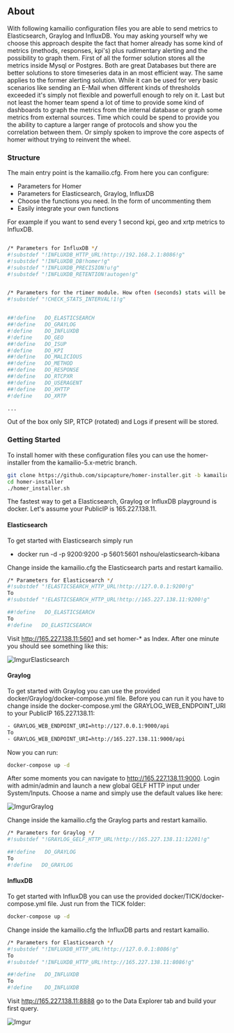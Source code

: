 
## About
With following kamailio configuration files you are able to send metrics to Elasticsearch, Graylog and InfluxDB. 
You may asking yourself why we choose this approach despite the fact that homer already has some kind of metrics 
(methods, responses, kpi's) plus rudimentary alerting and the possibility to graph them. First of all the former 
solution stores all the metrics inside Mysql or Postgres. Both are great Databases but there are better solutions 
to store timeseries data in an most efficient way. The same applies to the former alerting solution. While it can 
be used for very basic scenarios like sending an E-Mail when different kinds of thresholds exceeded it's simply 
not flexible and powerfull enough to rely on it. Last but not least the homer team spend a lot of time to provide 
some kind of dashboards to graph the metrics from the internal database or graph some metrics from external sources.
Time which could be spend to provide you the ability to capture a larger range of protocols and show you the 
correlation between them. Or simply spoken to improve the core aspects of homer without trying to reinvent the wheel.

### Structure
The main entry point is the kamailio.cfg. From here you can configure:

* Parameters for Homer
* Parameters for Elasticsearch, Graylog, InfluxDB
* Choose the functions you need. In the form of uncommenting them
* Easily integrate your own functions

For example if you want to send every 1 second kpi, geo and xrtp metrics to InfluxDB.

```bash

/* Parameters for InfluxDB */
#!substdef "!INFLUXDB_HTTP_URL!http://192.168.2.1:8086!g"
#!substdef "!INFLUXDB_DB!homer!g"
#!substdef "!INFLUXDB_PRECISION!u!g"
#!substdef "!INFLUXDB_RETENTION!autogen!g"


/* Parameters for the rtimer module. How often (seconds) stats will be send. */
#!substdef "!CHECK_STATS_INTERVAL!1!g"


##!define   DO_ELASTICSEARCH
##!define   DO_GRAYLOG
#!define    DO_INFLUXDB
#!define    DO_GEO
##!define   DO_ISUP
#!define    DO_KPI
##!define   DO_MALICIOUS
##!define   DO_METHOD
##!define   DO_RESPONSE
##!define   DO_RTCPXR
##!define   DO_USERAGENT
##!define   DO_XHTTP
#!define    DO_XRTP

...

```


Out of the box only SIP, RTCP (rotated) and Logs if present will be stored.

### Getting Started

To install homer with these configuration files you can use the homer-installer from the 
kamailio-5.x-metric branch.

```bash
git clone https://github.com/sipcapture/homer-installer.git -b kamailio-5.x-metric
cd homer-installer
./homer_installer.sh
```

The fastest way to get a Elasticsearch, Graylog or InfluxDB playground is docker. Let's 
assume your PublicIP is 165.227.138.11.

#### Elasticsearch

To get started with Elasticsearch simply run

* docker run -d -p 9200:9200 -p 5601:5601 nshou/elasticsearch-kibana

Change inside the kamailio.cfg the Elasticsearch parts and restart kamailio.

```bash
/* Parameters for Elasticsearch */
#!substdef "!ELASTICSEARCH_HTTP_URL!http://127.0.0.1:9200!g"
To
#!substdef "!ELASTICSEARCH_HTTP_URL!http://165.227.138.11:9200!g"

##!define   DO_ELASTICSEARCH
To
#!define   DO_ELASTICSEARCH
```

Visit http://165.227.138.11:5601 and set homer-* as Index. After one minute you should see
something like this:

![ImgurElasticsearch](http://i.imgur.com/GSsmZUA.png)

#### Graylog

To get started with Graylog you can use the provided docker/Graylog/docker-compose.yml 
file. Before you can run it you have to change inside the docker-compose.yml the 
GRAYLOG_WEB_ENDPOINT_URI to your PublicIP 165.227.138.11:

```bash
- GRAYLOG_WEB_ENDPOINT_URI=http://127.0.0.1:9000/api
To
- GRAYLOG_WEB_ENDPOINT_URI=http://165.227.138.11:9000/api
```

Now you can run:

```bash
docker-compose up -d
```


After some moments you can navigate to http://165.227.138.11:9000. Login with admin/admin 
and launch a new global GELF HTTP input under System/Inputs. Choose a name and simply use the default values like here:

![ImgurGraylog](http://i.imgur.com/AX0GTN2.png)

Change inside the kamailio.cfg the Graylog parts and restart kamailio.

```bash
/* Parameters for Graylog */
#!substdef "!GRAYLOG_GELF_HTTP_URL!http://165.227.138.11:12201!g"

##!define   DO_GRAYLOG
To
#!define   DO_GRAYLOG
```

#### InfluxDB

To get started with InfluxDB you can use the provided docker/TICK/docker-compose.yml 
file. Just run from the TICK folder:


```bash
docker-compose up -d
```

Change inside the kamailio.cfg the InfluxDB parts and restart kamailio.

```bash
/* Parameters for Elasticsearch */
#!substdef "!INFLUXDB_HTTP_URL!http://127.0.0.1:8086!g"
To
#!substdef "!INFLUXDB_HTTP_URL!http://165.227.138.11:8086!g"

##!define 	DO_INFLUXDB
To
#!define 	DO_INFLUXDB
```

Visit http://165.227.138.11:8888 go to the Data Explorer tab and build your first query.

![Imgur](http://i.imgur.com/vbegi8G.png)